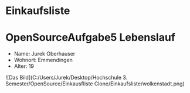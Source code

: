 # Einkaufsliste
OpenSourceAufgabe5
Lebenslauf
==========

* Name: Jurek Oberhauser
* Wohnort: Emmendingen
* Alter: 19

![Das Bild](C:/Users/Jurek/Desktop/Hochschule 3. Semester/OpenSource/Einkausfliste Clone/Einkaufsliste/wolkenstadt.png)